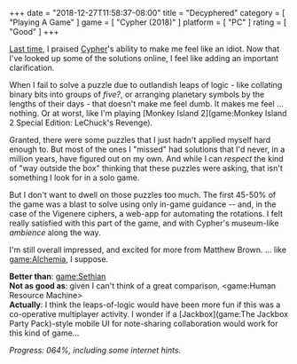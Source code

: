 +++
date = "2018-12-27T11:58:37-08:00"
title = "Decyphered"
category = [ "Playing A Game" ]
game = [ "Cypher (2018)" ]
platform = [ "PC" ]
rating = [ "Good" ]
+++

[Last time]($SiteBaseURL$2018/06/24/hidden-in-plain-sight/), I praised [Cypher](game:Cypher (2018))'s ability to make me feel like an idiot.  Now that I've looked up some of the solutions online, I feel like adding an important clarification.

When I fail to solve a puzzle due to outlandish leaps of logic - like collating binary bits into groups of <i>five?</i>, or arranging planetary symbols by the lengths of their days - that doesn't make me feel dumb.  It makes me feel ... nothing.  Or at worst, like I'm playing [Monkey Island 2](game:Monkey Island 2 Special Edition: LeChuck's Revenge).

Granted, there were some puzzles that I just hadn't applied myself hard enough to.  But most of the ones I "missed" had solutions that I'd never, in a million years, have figured out on my own.  And while I can <i>respect</i> the kind of "way outside the box" thinking that these puzzles were asking, that isn't something I look for in a solo game.

But I don't want to dwell on those puzzles too much.  The first 45-50% of the game was a blast to solve using only in-game guidance -- and, in the case of the Vigenere ciphers, a web-app for automating the rotations.  I felt really satisfied with this part of the game, and with Cypher's museum-like <i>ambience</i> along the way.

I'm still overall impressed, and excited for more from Matthew Brown.  ... like <game:Alchemia>, I suppose.

<b>Better than</b>: <game:Sethian>  
<b>Not as good as</b>: given I can't think of a great comparison, <game:Human Resource Machine>  
<b>Actually</b>: I think the leaps-of-logic would have been more fun if this was a co-operative multiplayer activity.  I wonder if a [Jackbox](game:The Jackbox Party Pack)-style mobile UI for note-sharing collaboration would work for this kind of game...

<i>Progress: 064%, including some internet hints.</i>
